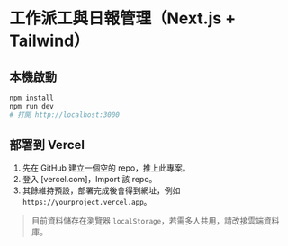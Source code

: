 # 工作派工與日報管理（Next.js + Tailwind）

## 本機啟動
```bash
npm install
npm run dev
# 打開 http://localhost:3000
```

## 部署到 Vercel
1. 先在 GitHub 建立一個空的 repo，推上此專案。
2. 登入 [vercel.com]，Import 該 repo。
3. 其餘維持預設，部署完成後會得到網址，例如 `https://yourproject.vercel.app`。

> 目前資料儲存在瀏覽器 `localStorage`，若需多人共用，請改接雲端資料庫。